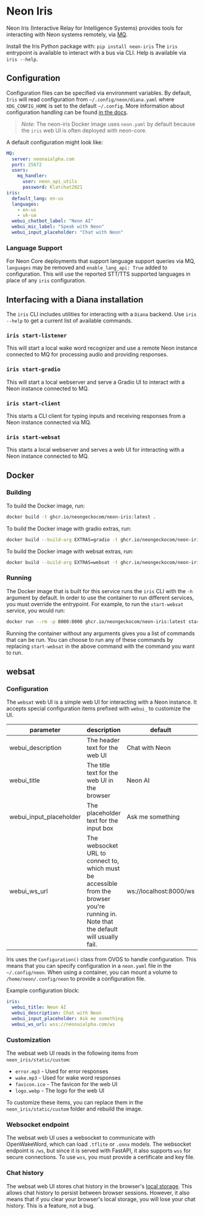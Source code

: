 # Neon Iris

Neon Iris (Interactive Relay for Intelligence Systems) provides tools for
interacting with Neon systems remotely, via [MQ](https://github.com/NeonGeckoCom/chat_api_mq_proxy).

Install the Iris Python package with: `pip install neon-iris`
The `iris` entrypoint is available to interact with a bus via CLI. Help is available via `iris --help`.

## Configuration

Configuration files can be specified via environment variables. By default,
`Iris` will read configuration from `~/.config/neon/diana.yaml` where
`XDG_CONFIG_HOME` is set to the default `~/.config`.
More information about configuration handling can be found
[in the docs](https://neongeckocom.github.io/neon-docs/quick_reference/configuration/).

> _Note:_ The neon-iris Docker image uses `neon.yaml` by default because the
> `iris` web UI is often deployed with neon-core.

A default configuration might look like:

```yaml
MQ:
  server: neonaialpha.com
  port: 25672
  users:
    mq_handler:
      user: neon_api_utils
      password: Klatchat2021
iris:
  default_lang: en-us
  languages:
    - en-us
    - uk-ua
  webui_chatbot_label: "Neon AI"
  webui_mic_label: "Speak with Neon"
  webui_input_placeholder: "Chat with Neon"
```

### Language Support

For Neon Core deployments that support language support queries via MQ, `languages`
may be removed and `enable_lang_api: True` added to configuration. This will use
the reported STT/TTS supported languages in place of any `iris` configuration.

## Interfacing with a Diana installation

The `iris` CLI includes utilities for interacting with a `Diana` backend. Use
`iris --help` to get a current list of available commands.

### `iris start-listener`

This will start a local wake word recognizer and use a remote Neon
instance connected to MQ for processing audio and providing responses.

### `iris start-gradio`

This will start a local webserver and serve a Gradio UI to interact with a Neon
instance connected to MQ.

### `iris start-client`

This starts a CLI client for typing inputs and receiving responses from a Neon
instance connected via MQ.

### `iris start-websat`

This starts a local webserver and serves a web UI for interacting with a Neon
instance connected to MQ.

## Docker

### Building

To build the Docker image, run:

```bash
docker build -t ghcr.io/neongeckocom/neon-iris:latest .
```

To build the Docker image with gradio extras, run:

```bash
docker build --build-arg EXTRAS=gradio -t ghcr.io/neongeckocom/neon-iris:latest .
```

To build the Docker image with websat extras, run:

```bash
docker build --build-arg EXTRAS=websat -t ghcr.io/neongeckocom/neon-iris:latest .
```

### Running

The Docker image that is built for this service runs the `iris` CLI with the
`-h` argument by default. In order to use the container to run different services,
you must override the entrypoint. For example, to run the `start-websat` service,
you would run:

```bash
docker run --rm -p 8000:8000 ghcr.io/neongeckocom/neon-iris:latest start-websat
```

Running the container without any arguments gives you a list of commands that
can be run. You can choose to run any of these commands by replacing `start-websat`
in the above command with the command you want to run.

## websat

### Configuration

The `websat` web UI is a simple web UI for interacting with a Neon instance. It
accepts special configuration items prefixed with `webui_` to customize the UI.

| parameter               | description                                                                                                                            | default                |
| ----------------------- | -------------------------------------------------------------------------------------------------------------------------------------- | ---------------------- |
| webui_description       | The header text for the web UI                                                                                                         | Chat with Neon         |
| webui_title             | The title text for the web UI in the browser                                                                                           | Neon AI                |
| webui_input_placeholder | The placeholder text for the input box                                                                                                 | Ask me something       |
| webui_ws_url            | The websocket URL to connect to, which must be accessible from the browser you're running in. Note that the default will usually fail. | ws://localhost:8000/ws |

Iris uses the `Configuration()` class from OVOS to handle configuration. This
means that you can specify configuration in a `neon.yaml` file in the
`~/.config/neon`. When using a container, you can mount a volume to
`/home/neon/.config/neon` to provide a configuration file.

Example configuration block:

```yaml
iris:
  webui_title: Neon AI
  webui_description: Chat with Neon
  webui_input_placeholder: Ask me something
  webui_ws_url: wss://neonaialpha.com/ws
```

### Customization

The websat web UI reads in the following items from `neon_iris/static/custom`:

- `error.mp3` - Used for error responses
- `wake.mp3` - Used for wake word responses
- `favicon.ico` - The favicon for the web UI
- `logo.webp` - The logo for the web UI

To customize these items, you can replace them in the `neon_iris/static/custom` folder and rebuild the image.

### Websocket endpoint

The websat web UI uses a websocket to communicate with OpenWakeWord, which can
load `.tflite` or `.onnx` models. The websocket endpoint is `/ws`, but since it
is served with FastAPI, it also supports `wss` for secure connections. To
use `wss`, you must provide a certificate and key file.

### Chat history

The websat web UI stores chat history in the browser's [local storage](https://developer.mozilla.org/en-US/docs/Web/API/Window/localStorage).
This allows chat history to persist between browser sessions. However, it also
means that if you clear your browser's local storage, you will lose your chat
history. This is a feature, not a bug.
